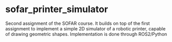 # sofar_printer_simulator
Second assignment of the SOFAR course. It builds on top of the first assignment to implement a simple 2D simulator of a robotic printer, capable of drawing geometric shapes. Implementation is done through ROS2/Python
